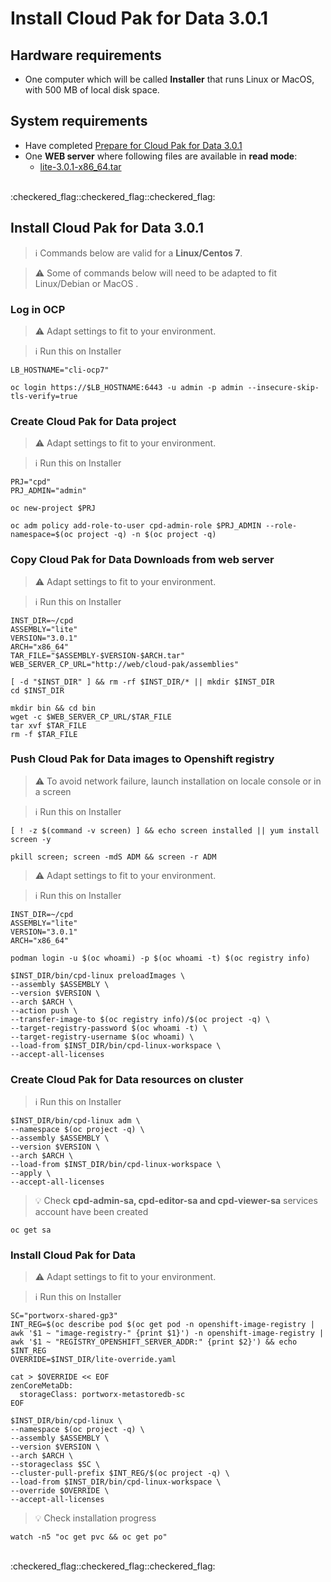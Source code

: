 # Install Cloud Pak for Data 3.0.1

## Hardware requirements

-  One computer which will be called **Installer** that runs Linux or MacOS, with 500 MB of local disk space.

## System requirements

- Have completed  [Prepare for Cloud Pak for Data 3.0.1](https://github.com/bpshparis/sandbox/blob/master/Prepare-for-Cloud-Pak-for-Data-3.0.1.md#prepare-for-cloud-pak-for-data-301)
- One **WEB server** where following files are available in **read mode**:
  - [lite-3.0.1-x86_64.tar](https://github.com/bpshparis/sandbox/blob/master/Prepare-for-Cloud-Pak-for-Data-3.0.1.md#save-cloud-pak-for-data-downloads-to-web-server)

<br>
:checkered_flag::checkered_flag::checkered_flag:
<br>

## Install Cloud Pak for Data 3.0.1

> :information_source: Commands below are valid for a **Linux/Centos 7**.

> :warning: Some of commands below will need to be adapted to fit Linux/Debian or MacOS .

### Log in OCP

> :warning: Adapt settings to fit to your environment.

> :information_source: Run this on Installer 

```
LB_HOSTNAME="cli-ocp7"
```

```
oc login https://$LB_HOSTNAME:6443 -u admin -p admin --insecure-skip-tls-verify=true
```

### Create Cloud Pak for Data project

> :warning: Adapt settings to fit to your environment.

> :information_source: Run this on Installer

```
PRJ="cpd"
PRJ_ADMIN="admin"
```
```
oc new-project $PRJ

oc adm policy add-role-to-user cpd-admin-role $PRJ_ADMIN --role-namespace=$(oc project -q) -n $(oc project -q)
```

### Copy Cloud Pak for Data Downloads from web server

> :warning: Adapt settings to fit to your environment.

> :information_source: Run this on Installer 

```
INST_DIR=~/cpd
ASSEMBLY="lite"
VERSION="3.0.1"
ARCH="x86_64"
TAR_FILE="$ASSEMBLY-$VERSION-$ARCH.tar"
WEB_SERVER_CP_URL="http://web/cloud-pak/assemblies"
```

```
[ -d "$INST_DIR" ] && rm -rf $INST_DIR/* || mkdir $INST_DIR
cd $INST_DIR

mkdir bin && cd bin
wget -c $WEB_SERVER_CP_URL/$TAR_FILE
tar xvf $TAR_FILE
rm -f $TAR_FILE
```

### Push Cloud Pak for Data images to Openshift registry

> :warning: To avoid network failure, launch installation on locale console or in a screen

> :information_source: Run this on Installer

```
[ ! -z $(command -v screen) ] && echo screen installed || yum install screen -y

pkill screen; screen -mdS ADM && screen -r ADM
```

> :warning: Adapt settings to fit to your environment.

> :information_source: Run this on Installer

```
INST_DIR=~/cpd
ASSEMBLY="lite"
VERSION="3.0.1"
ARCH="x86_64"
```

```
podman login -u $(oc whoami) -p $(oc whoami -t) $(oc registry info)

$INST_DIR/bin/cpd-linux preloadImages \
--assembly $ASSEMBLY \
--version $VERSION \
--arch $ARCH \
--action push \
--transfer-image-to $(oc registry info)/$(oc project -q) \
--target-registry-password $(oc whoami -t) \
--target-registry-username $(oc whoami) \
--load-from $INST_DIR/bin/cpd-linux-workspace \
--accept-all-licenses
```


### Create Cloud Pak for Data resources on cluster

> :information_source: Run this on Installer

```
$INST_DIR/bin/cpd-linux adm \
--namespace $(oc project -q) \
--assembly $ASSEMBLY \
--version $VERSION \
--arch $ARCH \
--load-from $INST_DIR/bin/cpd-linux-workspace \
--apply \
--accept-all-licenses
```

> :bulb: Check **cpd-admin-sa, cpd-editor-sa and cpd-viewer-sa** services account have been created

```
oc get sa
```

### Install Cloud Pak for Data

> :warning: Adapt settings to fit to your environment.

> :information_source: Run this on Installer

```
SC="portworx-shared-gp3"
INT_REG=$(oc describe pod $(oc get pod -n openshift-image-registry | awk '$1 ~ "image-registry-" {print $1}') -n openshift-image-registry | awk '$1 ~ "REGISTRY_OPENSHIFT_SERVER_ADDR:" {print $2}') && echo $INT_REG
OVERRIDE=$INST_DIR/lite-override.yaml
```

```
cat > $OVERRIDE << EOF
zenCoreMetaDb:
  storageClass: portworx-metastoredb-sc
EOF

$INST_DIR/bin/cpd-linux \
--namespace $(oc project -q) \
--assembly $ASSEMBLY \
--version $VERSION \
--arch $ARCH \
--storageclass $SC \
--cluster-pull-prefix $INT_REG/$(oc project -q) \
--load-from $INST_DIR/bin/cpd-linux-workspace \
--override $OVERRIDE \
--accept-all-licenses

```

> :bulb: Check installation progress

```
watch -n5 "oc get pvc && oc get po"
```

<br>
:checkered_flag::checkered_flag::checkered_flag:
<br>

